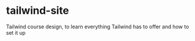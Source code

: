 # tailwind-site
Tailwind course design, to learn everything Tailwind has to offer and how to set it up
